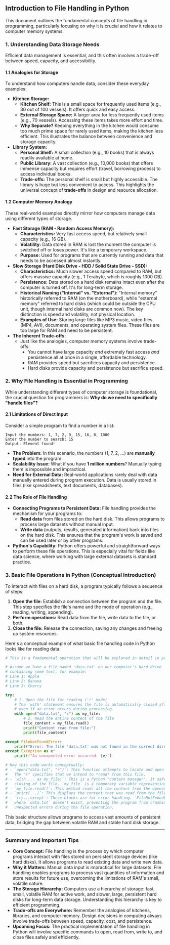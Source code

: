## Introduction to File Handling in Python

This document outlines the fundamental concepts of file handling in programming, particularly focusing on why it is crucial and how it relates to computer memory systems.

### 1. Understanding Data Storage Needs

Efficient data management is essential, and this often involves a trade-off between speed, capacity, and accessibility.

#### 1.1 Analogies for Storage

To understand how computers handle data, consider these everyday examples:

*   **Kitchen Storage:**
    *   **Kitchen Shelf:** This is a small space for frequently used items (e.g., 30 out of 100 vessels). It offers quick and easy access.
    *   **External Storage Space:** A larger area for less frequently used items (e.g., 70 vessels). Accessing these items takes more effort and time.
    *   **Why Separate?** Keeping everything in the kitchen would consume too much prime space for rarely used items, making the kitchen less efficient. This illustrates the balance between convenience and storage capacity.
*   **Library System:**
    *   **Personal Shelf:** A small collection (e.g., 10 books) that is always readily available at home.
    *   **Public Library:** A vast collection (e.g., 10,000 books) that offers immense capacity but requires effort (travel, borrowing process) to access individual books.
    *   **Trade-offs:** The personal shelf is small but highly accessible. The library is huge but less convenient to access. This highlights the universal concept of **trade-offs** in design and resource allocation.

#### 1.2 Computer Memory Analogy

These real-world examples directly mirror how computers manage data using different types of storage.

*   **Fast Storage (RAM - Random Access Memory):**
    *   **Characteristics:** Very fast access speed, but relatively small capacity (e.g., 16 GB).
    *   **Volatility:** Data stored in RAM is lost the moment the computer is switched off or loses power. It's like a temporary workspace.
    *   **Purpose:** Used for programs that are currently running and data that needs to be accessed almost instantly.
*   **Slow Storage (Hard Disk Drive - HDD / Solid State Drive - SSD):**
    *   **Characteristics:** Much slower access speed compared to RAM, but offers massive capacity (e.g., 1 Terabyte, which is roughly 1000 GB).
    *   **Persistence:** Data stored on a hard disk remains intact even after the computer is turned off. It's for long-term storage.
    *   **Historical Naming ("Internal" vs. "External"):** "Internal memory" historically referred to RAM (on the motherboard), while "external memory" referred to hard disks (which could be outside the CPU unit, though internal hard disks are common now). The key distinction is speed and volatility, not physical location.
    *   **Examples of Use:** Storing large files like MP3 music, video files (MP4, AVI), documents, and operating system files. These files are too large for RAM and need to be persistent.
*   **The Inherent Trade-offs:**
    *   Just like the analogies, computer memory systems involve trade-offs:
        *   You cannot have large capacity *and* extremely fast access *and* persistence all at once in a single, affordable technology.
        *   RAM provides speed but sacrifices capacity and persistence.
        *   Hard disks provide capacity and persistence but sacrifice speed.

### 2. Why File Handling is Essential in Programming

While understanding different types of computer storage is foundational, the crucial question for programmers is: **Why do we need to specifically "handle files"?**

#### 2.1 Limitations of Direct Input

Consider a simple program to find a number in a list:

```
Input the numbers: 1, 7, 2, 9, 15, 16, 8, 1000
Enter the number to search: 15
Output: Element found!
```

*   **The Problem:** In this scenario, the numbers (1, 7, 2, ...) are **manually typed** into the program.
*   **Scalability Issue:** What if you have **1 million numbers**? Manually typing them is impossible and impractical.
*   **Need for External Data:** Real-world applications rarely deal with data manually entered during program execution. Data is usually stored in files (like spreadsheets, text documents, databases).

#### 2.2 The Role of File Handling

*   **Connecting Programs to Persistent Data:** File handling provides the mechanism for your programs to:
    *   **Read data** from files stored on the hard disk. This allows programs to process large datasets without manual input.
    *   **Write data** (outputs, results, generated information) back into files on the hard disk. This ensures that the program's work is saved and can be used later or by other programs.
*   **Python's Capability:** Python offers powerful and straightforward ways to perform these file operations. This is especially vital for fields like data science, where working with large external datasets is standard practice.

### 3. Basic File Operations in Python (Conceptual Introduction)

To interact with files on a hard disk, a program typically follows a sequence of steps:

1.  **Open the file:** Establish a connection between the program and the file. This step specifies the file's name and the mode of operation (e.g., reading, writing, appending).
2.  **Perform operations:** Read data from the file, write data to the file, or both.
3.  **Close the file:** Release the connection, saving any changes and freeing up system resources.

Here's a conceptual example of what basic file handling code in Python looks like for reading data:

```python
# This is a fundamental operation that will be explored in detail in practical sessions.

# Assume we have a file named 'data.txt' on our computer's hard drive
# containing some text, for example:
# Line 1: Apple
# Line 2: Banana
# Line 3: Cherry

try:
    # 1. Open the file for reading ('r' mode)
    # The 'with' statement ensures the file is automatically closed afterwards,
    # even if an error occurs during processing.
    with open("data.txt", "r") as my_file:
        # 2. Read the entire content of the file
        file_content = my_file.read()
        print("Content read from file:")
        print(file_content)

except FileNotFoundError:
    print("Error: The file 'data.txt' was not found in the current directory.")
except Exception as e:
    print(f"An unexpected error occurred: {e}")

# How this code works conceptually:
# - `open("data.txt", "r")`: This function attempts to locate and open the file named "data.txt".
#   The "r" specifies that we intend to *read* from this file.
# - `with ... as my_file:`: This is a Python "context manager". It safely handles the opening and
#   closing of the file. `my_file` is a temporary variable representing the opened file.
# - `my_file.read()`: This method reads all the content from the opened file and returns it as a single string.
# - `print(...)`: This displays the content that was read from the file to the console.
# - `try...except`: These blocks are for error handling. `FileNotFoundError` catches the case
#   where `data.txt` doesn't exist, preventing the program from crashing. `Exception as e` catches any other
#   unexpected errors during the file operation.
```

This basic structure allows programs to access vast amounts of persistent data, bridging the gap between volatile RAM and stable hard disk storage.

---

### Summary and Important Tips

*   **Core Concept:** File handling is the process by which computer programs interact with files stored on persistent storage devices (like hard disks). It allows programs to read existing data and write new data.
*   **Why it Matters:** Manual data input is impractical for large datasets. File handling enables programs to process vast quantities of information and store results for future use, overcoming the limitations of RAM's small, volatile nature.
*   **The Storage Hierarchy:** Computers use a hierarchy of storage: fast, small, volatile RAM for active work, and slower, large, persistent hard disks for long-term data storage. Understanding this hierarchy is key to efficient programming.
*   **Trade-offs are Everywhere:** Remember the analogies of kitchens, libraries, and computer memory. Design decisions in computing always involve trade-offs between speed, capacity, cost, and persistence.
*   **Upcoming Focus:** The practical implementation of file handling in Python will involve specific commands to open, read from, write to, and close files safely and efficiently.